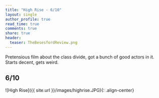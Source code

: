 ```yaml
---
title: "High Rise - 6/10"
layout: single
author_profile: true
read_time: true
comments: true
share: true
header:
  teaser: TheBesesfordReview.png
---
```


Pretensious film about the class divide, got a bunch of good actors in it. Starts decent, gets weird.

## 6/10

![High Rise]({{ site.url }}/images/highrise.JPG){: .align-center}